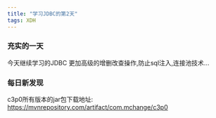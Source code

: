 ```yaml
---  
title: "学习JDBC的第2天"   
tags: XDH    
---  
```




### 充实的一天
今天继续学习的JDBC
更加高级的增删改查操作,防止sql注入,连接池技术...
### 每日新发现
c3p0所有版本的jar包下载地址:
https://mvnrepository.com/artifact/com.mchange/c3p0